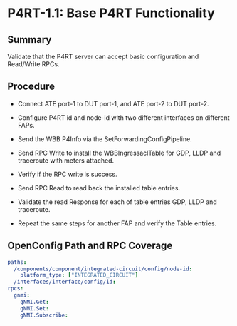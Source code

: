 # P4RT-1.1: Base P4RT Functionality


## Summary

Validate that the P4RT server can accept basic configuration and Read/Write RPCs.


## Procedure

*   Connect ATE port-1 to DUT port-1, and ATE port-2 to DUT port-2.

*   Configure P4RT id and node-id with two different interfaces on different FAPs.

*   Send the WBB P4Info via the SetForwardingConfigPipeline.

*   Send RPC Write to install the WBBIngressaclTable for GDP, LLDP and traceroute with meters attached.

*   Verify if the RPC write is success.

*   Send RPC Read to read back the installed table entries.

*   Validate the read Response for each of table entries GDP, LLDP and traceroute.

*   Repeat the same steps for another FAP and verify the Table entries. 

## OpenConfig Path and RPC Coverage
```yaml
paths:
  /components/component/integrated-circuit/config/node-id:
    platform_type: ["INTEGRATED_CIRCUIT"]
  /interfaces/interface/config/id:
rpcs:
  gnmi:
    gNMI.Get:
    gNMI.Set:
    gNMI.Subscribe:
```

